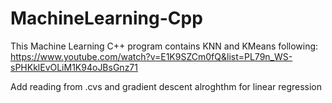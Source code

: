 # MachineLearning-Cpp
This Machine Learning C++ program contains KNN and KMeans following:
https://www.youtube.com/watch?v=E1K9SZCm0fQ&list=PL79n_WS-sPHKklEvOLiM1K94oJBsGnz71

Add reading from .cvs and gradient descent alroghthm for linear regression
